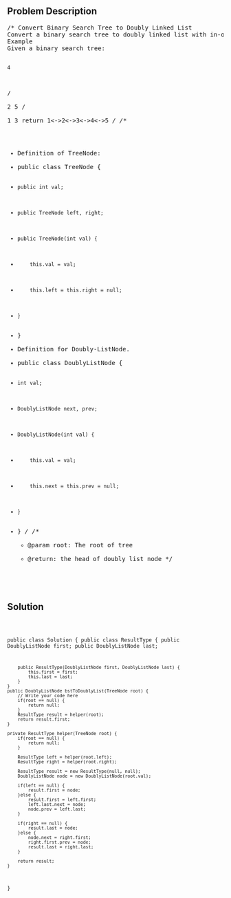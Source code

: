 <!--
<style>
  body { font-family: Arial, sans-serif; }
  .container { max-width: 400px; margin: 50px; padding: 10px; }
  .comment-block { background-color: #f9f9f9; padding: 10px; border-left: 5px solid #ccc; max-width: 400px; margin: 50px; overflow-wrap: break-word; white-space: pre-wrap; }
  .code-block { background-color: #f4f4f4; padding: 10px; border: 1px solid #ddd; }
</style>
-->

<div class='container'>
<h2>Problem Description</h2>
<div class='comment-block'>
<pre>
/* Convert Binary Search Tree to Doubly Linked List
Convert a binary search tree to doubly linked list with in-order traversal.
Example
Given a binary search tree:

    4
   / \
  2   5
 / \
1   3
return 1<->2<->3<->4<->5
*/
/**
 * Definition of TreeNode:
 * public class TreeNode {
 *     public int val;
 *     public TreeNode left, right;
 *     public TreeNode(int val) {
 *         this.val = val;
 *         this.left = this.right = null;
 *     }
 * }
 * Definition for Doubly-ListNode.
 * public class DoublyListNode {
 *     int val;
 *     DoublyListNode next, prev;
 *     DoublyListNode(int val) {
 *         this.val = val;
 *         this.next = this.prev = null;
 *     }
 * }
 */ 
    /**
     * @param root: The root of tree
     * @return: the head of doubly list node
     */
</pre>
</div>

<h2>Solution</h2>
<div class='code-block'>
<pre><code class='language-java'>

public class Solution {
    public class ResultType {
        public DoublyListNode first;
        public DoublyListNode last;
        
        public ResultType(DoublyListNode first, DoublyListNode last) {
            this.first = first;
            this.last = last;
        }
    }
    public DoublyListNode bstToDoublyList(TreeNode root) {  
        // Write your code here
        if(root == null) {
            return null;
        }
        ResultType result = helper(root);
        return result.first;
    }
    
    private ResultType helper(TreeNode root) {
        if(root == null) {
            return null;
        }
        
        ResultType left = helper(root.left);
        ResultType right = helper(root.right);
        
        ResultType result = new ResultType(null, null);
        DoublyListNode node = new DoublyListNode(root.val);
        
        if(left == null) {
            result.first = node;
        }else {
            result.first = left.first;
            left.last.next = node;
            node.prev = left.last;
        }
        
        if(right == null) {
            result.last = node;
        }else {
            node.next = right.first;
            right.first.prev = node;
            result.last = right.last;
        }
        
        return result;
    }
}</code></pre>
</div>
</div>
